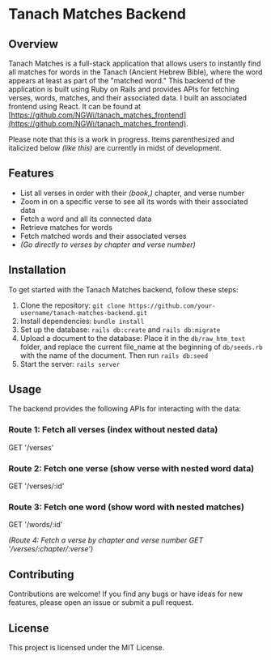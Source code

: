 # Tanach Matches Backend

## Overview

Tanach Matches is a full-stack application that allows users to instantly find all matches for words in the Tanach (Ancient Hebrew Bible), where the word appears at least as part of the "matched word." This backend of the application is built using Ruby on Rails and provides APIs for fetching verses, words, matches, and their associated data.
I built an associated frontend using React. It can be found at [https://github.com/NGWi/tanach_matches_frontend](https://github.com/NGWi/tanach_matches_frontend).

Please note that this is a work in progress. Items parenthesized and italicized below _(like this)_ are currently in midst of development.

## Features 

- List all verses in order with their _(book,)_ chapter, and verse number
- Zoom in on a specific verse to see all its words with their associated data
- Fetch a word and all its connected data
- Retrieve matches for words
- Fetch matched words and their associated verses
- _(Go directly to verses by chapter and verse number)_

## Installation

To get started with the Tanach Matches backend, follow these steps:

1. Clone the repository: `git clone https://github.com/your-username/tanach-matches-backend.git`
2. Install dependencies: `bundle install`
3. Set up the database: `rails db:create` and `rails db:migrate`
4. Upload a document to the database: Place it in the `db/raw_htm_text` folder, and replace the current file_name at the beginning of `db/seeds.rb` with the name of the document. Then run `rails db:seed`
5. Start the server: `rails server`

## Usage

The backend provides the following APIs for interacting with the data:

  ### Route 1: Fetch all verses (index without nested data)
  GET '/verses'

  ### Route 2: Fetch one verse (show verse with nested word data)
  GET '/verses/:id'

  ### Route 3: Fetch one word (show word with nested matches)
  GET '/words/:id'

  _(Route 4: Fetch a verse by chapter and verse number
  GET '/verses/:chapter/:verse')_

## Contributing

Contributions are welcome! If you find any bugs or have ideas for new features, please open an issue or submit a pull request.

## License

This project is licensed under the MIT License.
